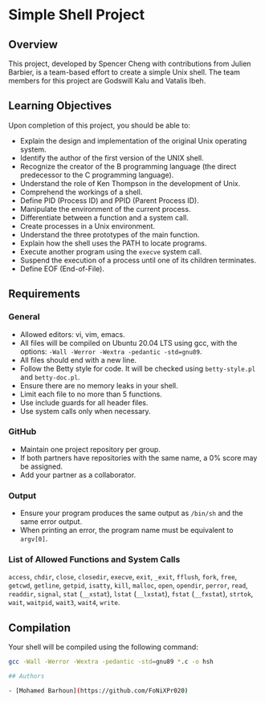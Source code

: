 # Simple Shell Project

## Overview
This project, developed by Spencer Cheng with contributions from Julien Barbier, is a team-based effort to create a simple Unix shell. The team members for this project are Godswill Kalu and Vatalis Ibeh.

## Learning Objectives
Upon completion of this project, you should be able to:

- Explain the design and implementation of the original Unix operating system.
- Identify the author of the first version of the UNIX shell.
- Recognize the creator of the B programming language (the direct predecessor to the C programming language).
- Understand the role of Ken Thompson in the development of Unix.
- Comprehend the workings of a shell.
- Define PID (Process ID) and PPID (Parent Process ID).
- Manipulate the environment of the current process.
- Differentiate between a function and a system call.
- Create processes in a Unix environment.
- Understand the three prototypes of the main function.
- Explain how the shell uses the PATH to locate programs.
- Execute another program using the `execve` system call.
- Suspend the execution of a process until one of its children terminates.
- Define EOF (End-of-File).

## Requirements

### General
- Allowed editors: vi, vim, emacs.
- All files will be compiled on Ubuntu 20.04 LTS using gcc, with the options: `-Wall -Werror -Wextra -pedantic -std=gnu89`.
- All files should end with a new line.
- Follow the Betty style for code. It will be checked using `betty-style.pl` and `betty-doc.pl`.
- Ensure there are no memory leaks in your shell.
- Limit each file to no more than 5 functions.
- Use include guards for all header files.
- Use system calls only when necessary.

### GitHub
- Maintain one project repository per group.
- If both partners have repositories with the same name, a 0% score may be assigned.
- Add your partner as a collaborator.

### Output
- Ensure your program produces the same output as `/bin/sh` and the same error output.
- When printing an error, the program name must be equivalent to `argv[0]`.

### List of Allowed Functions and System Calls
`access`, `chdir`, `close`, `closedir`, `execve`, `exit`, `_exit`, `fflush`, `fork`, `free`, `getcwd`, `getline`, `getpid`, `isatty`, `kill`, `malloc`, `open`, `opendir`, `perror`, `read`, `readdir`, `signal`, `stat` (`__xstat`), `lstat` (`__lxstat`), `fstat` (`__fxstat`), `strtok`, `wait`, `waitpid`, `wait3`, `wait4`, `write`.

## Compilation
Your shell will be compiled using the following command:
```bash
gcc -Wall -Werror -Wextra -pedantic -std=gnu89 *.c -o hsh

## Authors

- [Mohamed Barhoun](https://github.com/FoNiXPr020)
